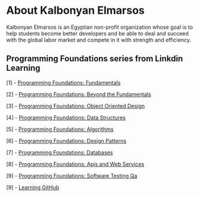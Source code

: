 # About Kalbonyan Elmarsos
Kalbonyan Elmarsos is an Egyptian non-profit organization whose goal is to help students become better developers and be able to deal and succeed with the global labor market and compete in it with strength and efficiency.

## Programming Foundations series from Linkdin Learning

[1] - [Programming Foundations: Fundamentals](https://github.com/waelmando0/KalbonyanElmarsos/tree/master/Linkedin-Learning/Programming-Foundations-Fundamentals)

[2] - [Programming Foundations: Beyond the Fundamentals](https://github.com/waelmando0/KalbonyanElmarsos/tree/master/Linkedin-Learning/Programming-Foundations-Beyond-Fundamentals)

[3] - [Programming Foundations: Object Oriented Design](https://github.com/waelmando0/KalbonyanElmarsos/tree/master/Linkedin-Learning/Programming-Foundations-Object-Oriented-Design)

[4] - [Programming Foundations: Data Structures](https://github.com/waelmando0/KalbonyanElmarsos/tree/master/Linkedin-Learning/Programming-Foundations-Data-Structures)

[5] - [Programming Foundations: Algorithms](https://github.com/waelmando0/KalbonyanElmarsos/tree/master/Linkedin-Learning/Programming-Foundations-Algorithms)

[6] - [Programming Foundations: Design Patterns](https://github.com/waelmando0/KalbonyanElmarsos/tree/master/Linkedin-Learning/Programming-Foundations-Design-Patterns)

[7] - [Programming Foundations: Databases](https://github.com/waelmando0/KalbonyanElmarsos/tree/master/Linkedin-Learning/Programming-Foundations-Databases)


[8] - [Programming Foundations: Apis and Web Services](https://github.com/waelmando0/KalbonyanElmarsos/tree/master/Linkedin-Learning/Programming-Foundations-Apis-and-Web-Services)


[9] - [Programming Foundations: Software Testing Qa](https://github.com/waelmando0/KalbonyanElmarsos/tree/master/Linkedin-Learning/Programming-Foundations-Software-Testing-Qa)


[9] - [Learning GitHub](https://github.com/waelmando0/KalbonyanElmarsos/tree/master/Linkedin-Learning/Programming-Foundations-Software-Testing-Qa)

